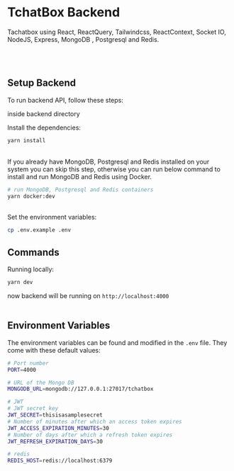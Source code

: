 # TchatBox Backend
Tachatbox using React, ReactQuery, Tailwindcss, ReactContext, Socket IO, NodeJS, Express, MongoDB , Postgresql and Redis.


<br/>
<br/>

## Setup Backend

To run backend API, follow these steps:

inside backend directory

Install the dependencies:

```bash
yarn install
```

<br/>
If you already have MongoDB, Postgresql and Redis installed on your system
you can skip this step, otherwise you can run below command to install and run MongoDB and Redis
using Docker.

```bash
# run MongoDB, Postgresql and Redis containers
yarn docker:dev
```

<br/>
Set the environment variables:

```bash
cp .env.example .env
```

## Commands

Running locally:

```bash
yarn dev
```

now backend will be running on `http://localhost:4000`
<br/>
<br/>

## Environment Variables

The environment variables can be found and modified in the `.env` file. They come with these default values:

```bash
# Port number
PORT=4000

# URL of the Mongo DB
MONGODB_URL=mongodb://127.0.0.1:27017/tchatbox

# JWT
# JWT secret key
JWT_SECRET=thisisasamplesecret
# Number of minutes after which an access token expires
JWT_ACCESS_EXPIRATION_MINUTES=30
# Number of days after which a refresh token expires
JWT_REFRESH_EXPIRATION_DAYS=30

# redis
REDIS_HOST=redis://localhost:6379
```

